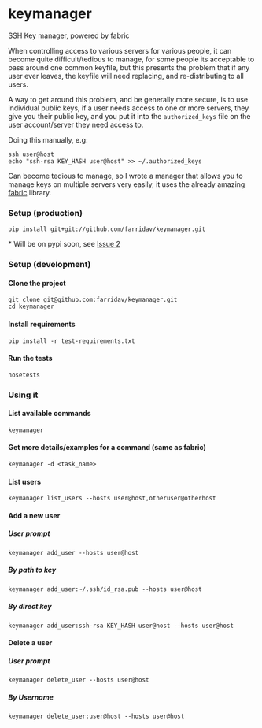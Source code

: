 keymanager
==========

SSH Key manager, powered by fabric

When controlling access to various servers for various people, it can become
quite difficult/tedious to manage, for some people its acceptable to pass
around one common keyfile, but this presents the problem that if any user ever
leaves, the keyfile will need replacing, and re-distributing to all users.

A way to get around this problem, and be generally more secure, is to use
individual public keys, if a user needs access to one or more servers, they
give you their public key, and you put it into the `authorized_keys` file on
the user account/server they need access to.

Doing this manually, e.g:

    ssh user@host
    echo "ssh-rsa KEY_HASH user@host" >> ~/.authorized_keys

Can become tedious to manage, so I wrote a manager that allows you to manage
keys on multiple servers very easily, it uses the already amazing [fabric](https://github.com/fabric/fabric)
library.

### Setup (production)

    pip install git+git://github.com/farridav/keymanager.git

\* Will be on pypi soon, see [Issue 2](https://github.com/farridav/keymanager/issues/2)

### Setup (development)

#### Clone the project

    git clone git@github.com:farridav/keymanager.git
    cd keymanager

#### Install requirements

    pip install -r test-requirements.txt

#### Run the tests

    nosetests

### Using it

#### List available commands

    keymanager

#### Get more details/examples for a command (same as fabric)

    keymanager -d <task_name>

#### List users

    keymanager list_users --hosts user@host,otheruser@otherhost

#### Add a new user

##### User prompt

    keymanager add_user --hosts user@host

##### By path to key

    keymanager add_user:~/.ssh/id_rsa.pub --hosts user@host

##### By direct key

    keymanager add_user:ssh-rsa KEY_HASH user@host --hosts user@host

#### Delete a user

##### User prompt

    keymanager delete_user --hosts user@host

##### By Username

    keymanager delete_user:user@host --hosts user@host
